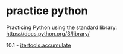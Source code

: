 # practice python

Practicing Python using the standard library:   https://docs.python.org/3/library/

10.1 - [itertools.accumulate](standard_library_10_functional_programming_modules/1_itertools/accumulate.ipynb.html)

